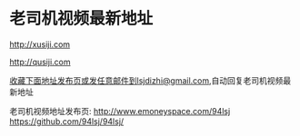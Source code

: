 # 老司机视频最新地址

http://xusiji.com

http://qusiji.com

收藏下面地址发布页或发任意邮件到lsjdizhi@gmail.com,自动回复老司机视频最新地址

老司机视频地址发布页:
http://www.emoneyspace.com/94lsj
https://github.com/94lsj/94lsj/

